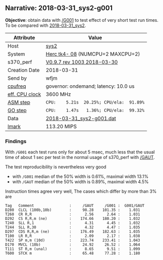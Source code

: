## Narrative: 2018-03-31_sys2-g001

**Objective**: obtain data with
[/G001](../doc/s370_perf.md#user-content-par-gnnn) to test effect of
very short test run times.
To be compared with [2018-03-31_sys2](2018-03-31_sys2.md).

| Attribute | Value |
| --------- | ----- |
| Host   | [sys2](hostinfo_sys2.md) |
| System | [Herc tk4- 08](sysinfo_tk4m08.md) (NUMCPU=2 MAXCPU=2) |
| s370_perf | [V0.9.7  rev  1003  2018-03-30](https://github.com/wfjm/s370-perf/blob/2685ff0/codes/s370_perf.asm) |
| Creation Date | 2018-03-31 |
| Send by | wfjm |
| [cpufreq](README_narr.md#user-content-cpufreq) | governor: ondemand; latency: 10.0 us |
| [eff. CPU clock](README_narr.md#user-content-effclk) | 3600 MHz |
| [ASM step](README_narr.md#user-content-asm) | `CPU:    5.21s  20.25%; CPU/ela:  91.89%` |
| [GO step](README_narr.md#user-content-go)   | `CPU:    1.47s   1.36%; CPU/ela:  99.32%` |
| Data | [2018-03-31_sys2-g001.dat](../data/2018-03-31_sys2-g001.dat) |
| [lmark](README_narr.md#user-content-lmark) | 113.20 MIPS |

### <a id="find">Findings</a>
With `/G001` each test runs only for about 5 msec, much less that the usual time
of about 1 sec per test in the normal usage of s370_perf with
[/GAUT](../doc/s370_perf.md#user-content-par-gaut).

The test reproducibility is nevertheless very good
- with `/G001` median of the 50% width is 0.61%, maximal width 13.1%
- with `/GAUT` median of the 50% width is 0.89%, maximal width 4.5%

Instruction times agree very well, The cases which differ by more than 3% are
```
Tag   Comment                :     /GAUT     /G001 :  G001/GAUT
D280  CLCL (100b,10b)        :     98.28    101.35 :    1.031
T260  CR R,R                 :      2.56      2.64 :    1.031
D292  CS R,R,m (ne)          :    174.66    180.20 :    1.032
T240  SLL R,1                :      4.31      4.45 :    1.032
T244  SLL R,30               :      4.32      4.47 :    1.035
D297  CDS R,R,m (ne)         :    176.49    182.63 :    1.035
T100  LR R,R                 :      2.09      2.17 :    1.038
T422  SP m,m (10d)           :    223.74    233.41 :    1.043
D170  MVCL (10b)             :     24.92     26.52 :    1.064
T111  ST R,m (unal)          :      8.65      9.51 :    1.099
T600  STCK m                 :     65.48     77.28 :    1.180
```